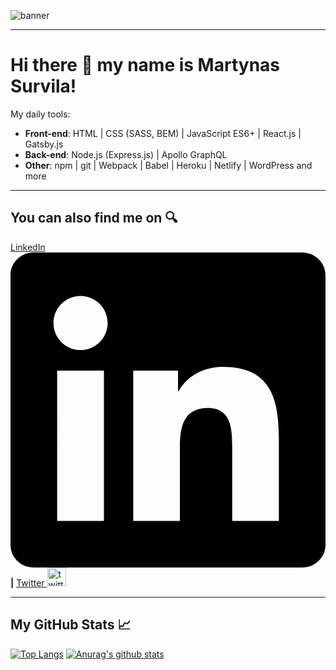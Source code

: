 ![banner](https://i.imgur.com/uT3dsmB.png)

---

# Hi there &#128075; my name is Martynas Survila!

My daily tools:
* **Front-end**: HTML | CSS (SASS, BEM) | JavaScript ES6+ | React.js | Gatsby.js
* **Back-end**: Node.js (Express.js) | Apollo GraphQL
* **Other**: npm | git | Webpack | Babel | Heroku | Netlify | WordPress and more

---

## You can also find me on &#128269;
[LinkedIn <svg id="linkedin-svg" role="img" viewBox="0 0 24 24" xmlns="http://www.w3.org/2000/svg"><path fill="0A66C2" d="M20.447 20.452h-3.554v-5.569c0-1.328-.027-3.037-1.852-3.037-1.853 0-2.136 1.445-2.136 2.939v5.667H9.351V9h3.414v1.561h.046c.477-.9 1.637-1.85 3.37-1.85 3.601 0 4.267 2.37 4.267 5.455v6.286zM5.337 7.433c-1.144 0-2.063-.926-2.063-2.065 0-1.138.92-2.063 2.063-2.063 1.14 0 2.064.925 2.064 2.063 0 1.139-.925 2.065-2.064 2.065zm1.782 13.019H3.555V9h3.564v11.452zM22.225 0H1.771C.792 0 0 .774 0 1.729v20.542C0 23.227.792 24 1.771 24h20.451C23.2 24 24 23.227 24 22.271V1.729C24 .774 23.2 0 22.222 0h.003z"></path></svg>](https://www.linkedin.com/in/martynas-survila/) **|** [Twitter <img src='https://cdn.jsdelivr.net/npm/simple-icons@3.0.1/icons/twitter.svg' alt='twitter' height='30'>](https://twitter.com/MartSurv)

---

## My GitHub Stats &#128200;

[![Top Langs](https://github-readme-stats.vercel.app/api/top-langs/?username=MartSurv&title_color=2DCBB3&bg_color=020A11&text_color=C7F6F3)](https://github.com/anuraghazra/github-readme-stats)
[![Anurag's github stats](https://github-readme-stats.vercel.app/api?username=MartSurv&title_color=2DCBB3&bg_color=020A11&text_color=C7F6F3)](https://github.com/anuraghazra/github-readme-stats)
